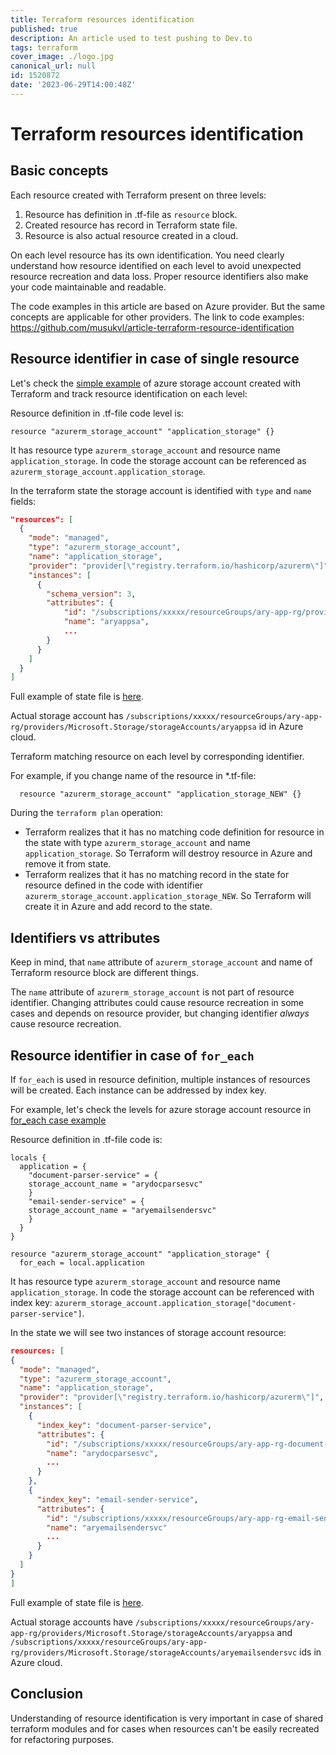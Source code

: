 ```yaml
---
title: Terraform resources identification
published: true
description: An article used to test pushing to Dev.to
tags: terraform
cover_image: ./logo.jpg
canonical_url: null
id: 1520872
date: '2023-06-29T14:00:48Z'
---
```


# Terraform resources identification

## Basic concepts

Each resource created with Terraform present on three levels:

1. Resource has definition in .tf-file as `resource` block.
2. Created resource has record in Terraform state file.
3. Resource is also actual resource created in a cloud.

On each level resource has its own identification. 
You need clearly understand how resource identified on each level to avoid unexpected resource recreation and data loss.
Proper resource identifiers also make your code maintainable and readable.

The code examples in this article are based on Azure provider. But the same concepts are applicable for other providers.
The link to code examples: https://github.com/musukvl/article-terraform-resource-identification

## Resource identifier in case of single resource

Let's check the [simple example](https://github.com/musukvl/article-terraform-resource-identification/blob/master/001-basic-example/main.tf) of azure storage account created with Terraform and track resource identification on each level:

Resource definition in .tf-file code level is:

```hcl
resource "azurerm_storage_account" "application_storage" {}
```

It has resource type `azurerm_storage_account` and resource name `application_storage`. In code the storage account can be referenced as  `azurerm_storage_account.application_storage`.

In the terraform state the storage account is identified with `type` and `name` fields:

```json
"resources": [
  {
    "mode": "managed",
    "type": "azurerm_storage_account",
    "name": "application_storage",
    "provider": "provider[\"registry.terraform.io/hashicorp/azurerm\"]",
    "instances": [
      {
        "schema_version": 3,
        "attributes": {
            "id": "/subscriptions/xxxxx/resourceGroups/ary-app-rg/providers/Microsoft.Storage/storageAccounts/aryappsa",
            "name": "aryappsa",
            ...
        }  
      }
    ] 
  } 
]           
```

Full example of state file is [here](https://github.com/musukvl/article-terraform-resource-identification/blob/master/001-basic-example/terraform.tfstate.json).

Actual storage account has `/subscriptions/xxxxx/resourceGroups/ary-app-rg/providers/Microsoft.Storage/storageAccounts/aryappsa` id in Azure cloud.   

Terraform matching resource on each level by corresponding identifier. 

For example, if you change name of the resource in *.tf-file:

```hcl
  resource "azurerm_storage_account" "application_storage_NEW" {}
```

During the `terraform plan` operation:

* Terraform realizes that it has no matching code definition for resource in the state with type `azurerm_storage_account` and name `application_storage`. So Terraform will destroy resource in Azure and remove it from state.
* Terraform realizes that it has no matching record in the state for resource defined in the code with identifier `azurerm_storage_account.application_storage_NEW`. So Terraform will create it in Azure and add record to the state.

## Identifiers vs attributes

Keep in mind, that `name` attribute of `azurerm_storage_account` and name of Terraform resource block are different things. 

The `name` attribute of `azurerm_storage_account` is not part of resource identifier. 
Changing attributes could cause resource recreation in some cases and depends on resource provider, but changing identifier *always* cause resource recreation.


## Resource identifier in case of `for_each`
If `for_each` is used in resource definition, multiple instances of resources will be created. Each instance can be addressed by index key.

For example, let's check the levels for azure storage account resource in [for_each case example](https://github.com/musukvl/article-terraform-resource-identification/blob/master/002-for_each/main.tf)

Resource definition in .tf-file code is:

```hcl
locals {
  application = {
    "document-parser-service" = {
    storage_account_name = "arydocparsesvc"
    }
    "email-sender-service" = {
    storage_account_name = "aryemailsendersvc"
    }
  }
}

resource "azurerm_storage_account" "application_storage" {
  for_each = local.application
```

It has resource type `azurerm_storage_account` and resource name `application_storage`. In code the storage account can be referenced with index key:  `azurerm_storage_account.application_storage["document-parser-service"]`.

In the state we will see two instances of storage account resource:

```json
resources: [
{
  "mode": "managed",
  "type": "azurerm_storage_account",
  "name": "application_storage",
  "provider": "provider[\"registry.terraform.io/hashicorp/azurerm\"]",
  "instances": [
    {
      "index_key": "document-parser-service",
      "attributes": {
        "id": "/subscriptions/xxxxx/resourceGroups/ary-app-rg-document-parser-service/providers/Microsoft.Storage/storageAccounts/arydocparsesvc",
        "name": "arydocparsesvc",
        ...
      }
    },
    {
      "index_key": "email-sender-service",
      "attributes": {
        "id": "/subscriptions/xxxxx/resourceGroups/ary-app-rg-email-sender-service/providers/Microsoft.Storage/storageAccounts/aryemailsendersvc",
        "name": "aryemailsendersvc"            
        ...
      }
    }        
  ]
}
]
```


Full example of state file is [here](https://github.com/musukvl/article-terraform-resource-identification/blob/master/002-for_each/terraform.tfstate.json).

Actual storage accounts have `/subscriptions/xxxxx/resourceGroups/ary-app-rg/providers/Microsoft.Storage/storageAccounts/aryappsa` and `/subscriptions/xxxxx/resourceGroups/ary-app-rg/providers/Microsoft.Storage/storageAccounts/aryemailsendersvc` ids in Azure cloud.


## Conclusion

Understanding of resource identification is very important in case of shared terraform modules and for cases when resources can't be easily recreated for refactoring purposes. 
